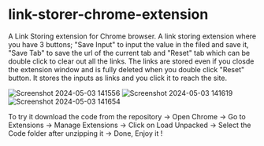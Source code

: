 # link-storer-chrome-extension
A Link Storing extension for Chrome browser.
A link storing extension where you have 3 buttons; "Save Input" to input the value in the filed and save it, "Save Tab" to save the url of the current tab and "Reset" tab which can be double click to clear out all the links. The links are stored even if you closde the extension window and is fully deleted when you double click "Reset" button. It stores the inputs as links and you click it to reach the site.





![Screenshot 2024-05-03 141556](https://github.com/Ashwin-S-Nambiar/link-storer-chrome-extension/assets/76719333/b29728dd-92d0-4ae0-b6a0-33fae7892fec)
![Screenshot 2024-05-03 141619](https://github.com/Ashwin-S-Nambiar/link-storer-chrome-extension/assets/76719333/c3d1e849-d14e-4f50-82c2-e41bdcc7dd2e)
![Screenshot 2024-05-03 141654](https://github.com/Ashwin-S-Nambiar/link-storer-chrome-extension/assets/76719333/e074dd4a-8fe9-4a59-b25e-900bf91c4da1)

To try it download the code from the repository
-> Open Chrome
-> Go to Extensions -> Manage Extensions
-> Click on Load Unpacked -> Select the Code folder after unzipping it
-> Done, Enjoy it !
